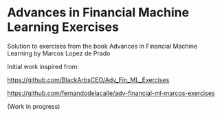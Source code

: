 # Advances in Financial Machine Learning Exercises
Solution to exercises from the book Advances in Financial Machine Learning by Marcos Lopez de Prado

Initial work inspired from:

https://github.com/BlackArbsCEO/Adv_Fin_ML_Exercises 

https://github.com/fernandodelacalle/adv-financial-ml-marcos-exercises

(Work in progress)
